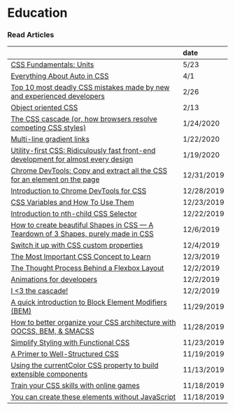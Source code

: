 # Education

### Read Articles

|  | date |
| :--- | :--- |
| [CSS Fundamentals: Units](https://itnext.io/css-fundametals-units-5f300594e68b) | 5/23 |
| [Everything About Auto in CSS](https://ishadeed.com/article/auto-css/?utm_source=CSS-Weekly&utm_campaign=Issue-404&utm_medium=email) | 4/1 |
| [Top 10 most deadly CSS mistakes made by new and experienced developers](http://pop.frontendweekly.co/2Ld8My?utm_campaign=Frontend%2BWeekly&utm_medium=email&utm_source=Frontend_Weekly_191) | 2/26 |
| [Object oriented CSS](https://www.slideshare.net/stubbornella/object-oriented-css) | 2/13 |
| [The CSS cascade \(or, how browsers resolve competing CSS styles\)](https://gomakethings.com/the-css-cascade-or-how-browsers-resolve-competing-css-styles/?mc_cid=24d422864f&mc_eid=e9174ba77f) | 1/24/2020 |
| [Multi-line gradient links](https://zellwk.com/blog/multi-line-gradient-links/?ck_subscriber_id=420572458) | 1/22/2020 |
| [Utility-first CSS: Ridiculously fast front-end development for almost every design](https://blog.usejournal.com/utility-first-css-ridiculously-fast-front-end-development-for-almost-every-design-503130d8fefc) | 1/19/2020 |
| [Chrome DevTools: Copy and extract all the CSS for an element on the page](https://umaar.com/dev-tips/201-extract-element-styles/) | 12/31/2019 |
| [Introduction to Chrome DevTools for CSS](https://medium.com/better-programming/introduction-to-chrome-devtools-for-css-8d0f90ac860b) | 12/28/2019 |
| [CSS Variables and How To Use Them](https://medium.com/@shahedn/css-variables-and-how-to-use-them-bd9724cb6566) | 12/23/2019 |
| [Introduction to nth-child CSS Selector](https://medium.com/better-programming/introduction-to-nth-child-css-selector-9a94c9f00268) | 12/22/2019 |
| [How to create beautiful Shapes in CSS — A Teardown of 3 Shapes, purely made in CSS](https://itnext.io/how-to-create-beautiful-shapes-in-css-a-teardown-of-3-shapes-purely-made-in-css-c3ac7cb99c4) | 12/6/2019 |
| [Switch it up with CSS custom properties](https://css.christmas/2019/2) | 12/4/2019 |
| [The Most Important CSS Concept to Learn](https://medium.com/free-code-camp/the-most-important-css-concept-to-learn-8e929c944a19) | 12/3/2019 |
| [The Thought Process Behind a Flexbox Layout](https://css-tricks.com/the-thought-process-behind-a-flexbox-layout/) | 12/2/2019 |
| [Animations for developers](https://dev.to/iamschulz/animation-for-developers-c4b) | 12/2/2019 |
| [I &lt;3 the cascade!](https://gomakethings.com/i-3-the-cascade) | 12/2/2019 |
| [A quick introduction to Block Element Modifiers \(BEM\)](https://medium.com/free-code-camp/a-quick-introduction-to-block-element-modifiers-bem-9df46d29b64c) | 11/29/2019 |
| [How to better organize your CSS architecture with OOCSS, BEM, & SMACSS](https://medium.com/free-code-camp/how-to-better-organize-your-css-architecture-with-oocss-bem-smacss-65e8a5c207c0) | 11/28/2019 |
| [Simplify Styling with Functional CSS](https://blog.prototypr.io/simplify-styling-with-functional-css-7b3e4edc2243) | 11/23/2019 |
| [A Primer to Well-Structured CSS](https://journal.highlandsolutions.com/a-primer-to-well-structured-css-96ce61b184f6) | 11/19/2019 |
| [Using the currentColor CSS property to build extensible components](https://gomakethings.com/using-the-currentcolor-css-property-to-build-extensible-components/) | 11/13/2019 |
| [Train your CSS skills with online games ](https://dev.to/paco_ita/train-your-css-skills-with-online-games-4ah3) | 11/18/2019 |
| [You can create these elements without JavaScript](https://dev.to/adrianbdesigns/you-can-create-these-elements-without-javascript-525a) | 11/18/2019 |

